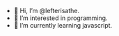 - 👋 Hi, I’m @lefterisathe.
- 👀 I’m interested in programming.
- 🌱 I’m currently learning javascript.

